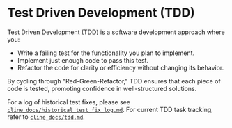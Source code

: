 # Test Driven Development (TDD)

Test Driven Development (TDD) is a software development approach where you:
- Write a failing test for the functionality you plan to implement.
- Implement just enough code to pass this test.
- Refactor the code for clarity or efficiency without changing its behavior.

By cycling through "Red-Green-Refactor," TDD ensures that each piece of code is tested, promoting confidence in well-structured solutions.

For a log of historical test fixes, please see [`cline_docs/historical_test_fix_log.md`](cline_docs/historical_test_fix_log.md:1). For current TDD task tracking, refer to [`cline_docs/tdd.md`](cline_docs/tdd.md:1).
